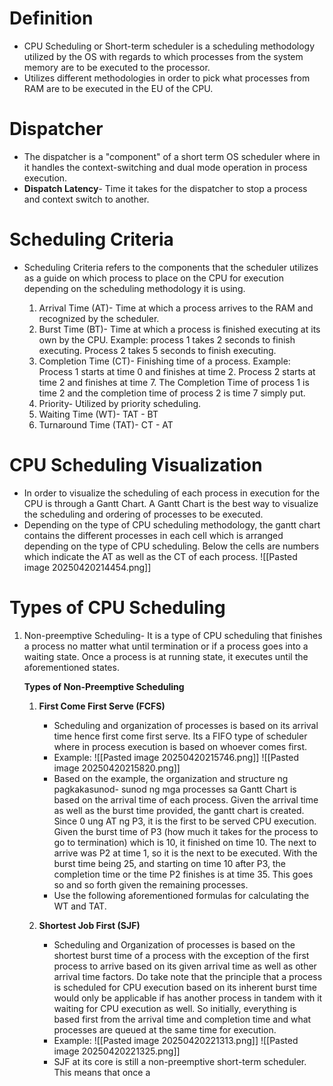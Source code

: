 # Definition
- CPU Scheduling or Short-term scheduler is a scheduling methodology utilized by the OS with regards to which processes from the system memory are to be executed to the processor.
- Utilizes different methodologies in order to pick what processes from RAM are to be executed in the EU of the CPU.

# Dispatcher
- The dispatcher is a "component" of a short term OS scheduler where in it handles the context-switching and dual mode operation in process execution.
- **Dispatch Latency**- Time it takes for the dispatcher to stop a process and context switch to another.

# Scheduling Criteria
- Scheduling Criteria refers to the components that the scheduler utilizes as a guide on which process to place on the CPU for execution depending on the scheduling methodology it is using.

	1. Arrival Time (AT)- Time at which a process arrives to the RAM and recognized by the scheduler.
	2. Burst Time (BT)- Time at which a process is finished executing at its own by the CPU. Example: process 1 takes 2 seconds to finish executing. Process 2 takes 5 seconds to finish executing.
	3. Completion Time (CT)- Finishing time of a process. Example: Process 1 starts at time 0 and finishes at time 2. Process 2 starts at time 2 and finishes at time 7. The Completion Time of process 1 is time 2 and the completion time of process 2 is time 7 simply put.
	4. Priority- Utilized by priority scheduling.
	5. Waiting Time (WT)- TAT - BT
	6. Turnaround Time (TAT)- CT - AT

# CPU Scheduling Visualization
- In order to visualize the scheduling of each process in execution for the CPU is through a Gantt Chart. A Gantt Chart is the best way to visualize the scheduling and ordering of processes to be executed.
- Depending on the type of CPU scheduling methodology, the gantt chart contains the different processes in each cell which is arranged depending on the type of CPU scheduling. Below the cells are numbers which indicate the AT as well as the CT of each process.
![[Pasted image 20250420214454.png]]

# Types of CPU Scheduling
1. Non-preemptive Scheduling- It is a type of CPU scheduling that finishes a process no matter what until termination or if a process goes into a waiting state. Once a process is at running state, it executes until the aforementioned states.

	**Types of Non-Preemptive Scheduling**
	1. **First Come First Serve (FCFS)**
		- Scheduling and organization of processes is based on its arrival time hence first come first serve. Its a FIFO type of scheduler where in process execution is based on whoever comes first.
		- Example:
		![[Pasted image 20250420215746.png]]
		![[Pasted image 20250420215820.png]]
		- Based on the example, the organization and structure ng pagkakasunod- sunod ng mga processes sa Gantt Chart is based on the arrival time of each process. Given the arrival time as well as the burst time provided, the gantt chart is created. Since 0 ung AT ng P3, it is the first to be served CPU execution. Given the burst time of P3 (how much it takes for the process to go to termination) which is 10, it finished on time 10. The next to arrive was P2 at time 1, so it is the next to be executed. With the burst time being 25, and starting on time 10 after P3, the completion time or the time P2 finishes is at time 35. This goes so and so forth given the remaining processes.
		- Use the following aforementioned formulas for calculating the WT and TAT.
		  
	2. **Shortest Job First (SJF)**
		- Scheduling and Organization of processes is based on the shortest burst time of a process with the exception of the first process to arrive based on its given arrival time as well as other arrival time factors. Do take note that the principle that a process is scheduled for CPU execution based on its inherent burst time would only be applicable if has another process in tandem with it waiting for CPU execution as well. So initially, everything is based first from the arrival time and completion time and what processes are queued at the same time for execution.
		- Example:
		![[Pasted image 20250420221313.png]]
		![[Pasted image 20250420221325.png]]
		- SJF at its core is still a non-preemptive short-term scheduler. This means that once a 
